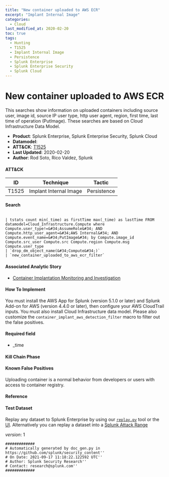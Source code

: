 ```yaml
---
title: "New container uploaded to AWS ECR"
excerpt: "Implant Internal Image"
categories:
  - Cloud
last_modified_at: 2020-02-20
toc: true
tags:
  - Hunting
  - T1525
  - Implant Internal Image
  - Persistence
  - Splunk Enterprise
  - Splunk Enterprise Security
  - Splunk Cloud
---
```


# New container uploaded to AWS ECR

This searches show information on uploaded containers including source user, image id, source IP user type, http user agent, region, first time, last time of operation (PutImage). These searches are based on Cloud Infrastructure Data Model.

- **Product**: Splunk Enterprise, Splunk Enterprise Security, Splunk Cloud
- **Datamodel**:
- **ATT&CK**: [T1525](https://attack.mitre.org/techniques/T1525/)
- **Last Updated**: 2020-02-20
- **Author**: Rod Soto, Rico Valdez, Splunk


#### ATT&CK

| ID          | Technique   | Tactic       |
| ----------- | ----------- |--------------|
| T1525 | Implant Internal Image | Persistence |


#### Search

```

| tstats count min(_time) as firstTime max(_time) as lastTime FROM datamodel=Cloud_Infrastructure.Compute where Compute.user_type!=&#34;AssumeRole&#34; AND Compute.http_user_agent=&#34;AWS Internal&#34; AND Compute.event_name=&#34;PutImage&#34; by Compute.image_id Compute.src_user Compute.src Compute.region Compute.msg Compute.user_type 
| `drop_dm_object_name(&#34;Compute&#34;)` 
| `new_container_uploaded_to_aws_ecr_filter` 
```

#### Associated Analytic Story

* [Container Implantation Monitoring and Investigation](_stories/container_implantation_monitoring_and_investigation)


#### How To Implement
You must install the AWS App for Splunk (version 5.1.0 or later) and Splunk Add-on for AWS (version 4.4.0 or later), then configure your AWS CloudTrail inputs. You must also install Cloud Infrastructure data model. Please also customize the `container_implant_aws_detection_filter` macro to filter out the false positives.

#### Required field

* _time


#### Kill Chain Phase


#### Known False Positives
Uploading container is a normal behavior from developers or users with access to container registry.




#### Reference


#### Test Dataset
Replay any dataset to Splunk Enterprise by using our [`replay.py`](https://github.com/splunk/attack_data#using-replaypy) tool or the [UI](https://github.com/splunk/attack_data#using-ui).
Alternatively you can replay a dataset into a [Splunk Attack Range](https://github.com/splunk/attack_range#replay-dumps-into-attack-range-splunk-server)



_version_: 1

```
#############
# Automatically generated by doc_gen.py in https://github.com/splunk/security_content''
# On Date: 2021-09-17 11:18:22.122592 UTC''
# Author: Splunk Security Research''
# Contact: research@splunk.com''
#############
```